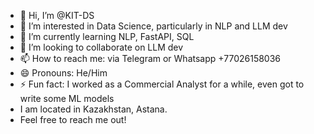 - 👋 Hi, I’m @KIT-DS
- 👀 I’m interested in Data Science, particularly in NLP and LLM dev
- 🌱 I’m currently learning NLP, FastAPI, SQL
- 💞️ I’m looking to collaborate on LLM dev
- 📫 How to reach me: via Telegram or Whatsapp +77026158036
- 😄 Pronouns: He/Him
- ⚡ Fun fact: I worked as a Commercial Analyst for a while, even got to write some ML models
- I am located in Kazakhstan, Astana.
- Feel free to reach me out!
<!---
KIT-DS/KIT-DS is a ✨ special ✨ repository because its `README.md` (this file) appears on your GitHub profile.
You can click the Preview link to take a look at your changes.
--->
